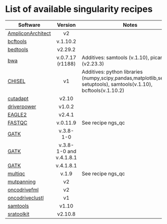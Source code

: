# List of available singularity recipes

| Software                                                                                                          | Version         | Notes |
| ----------------------------------------------------------------------------------------------------------------- |:---------------:| ----- |
[AmpliconArchitect](https://github.com/virajbdeshpande/AmpliconArchitect)                                           | v2              | | 
[bcftools](http://www.htslib.org/)                                                                                  | v.1.10.2        | |
[bedtools](https://github.com/arq5x/bedtools2/)                                                                     | v2.29.2         | |
[bwa](https://github.com/lh3/bwa)                                                                                   | v.0.7.17 (r1188)| Additives: samtools (v.1.10), picard (v2.23.3) |
[CHISEL](https://github.com/raphael-group/chisel )                                                                  | v1              | Additives: python libraries (numpy,scipy,pandas,matplotlib,seaborn, setuptools), samtools(v.1.10), bcftools(v.1.10.2) |
[cutadapt](https://cutadapt.readthedocs.io/en/stable/)                                                              | v2.10           | |
[driverpower](https://driverpower.readthedocs.io/en/latest/)                                                        | v1.0.2          | |
[EAGLE2](https://alkesgroup.broadinstitute.org/Eagle/)                                                              | v2.4.1          | |
[FASTQC](https://www.bioinformatics.babraham.ac.uk/projects/fastqc/)                                                | v.0.11.9        | See recipe ngs_qc |
[GATK](https://storage.googleapis.com/gatk-software/package-archive/gatk/GenomeAnalysisTK-3.8-1-0-gf15c1c3ef.tar.bz2) | v.3.8-1-0     | |
[GATK](https://github.com/broadinstitute/gatk/)                                                                     | v.3.8-1-0 and v.4.1.8.1 | |
[GATK](https://github.com/broadinstitute/gatk/)                                                                     | v.4.1.8.1       | |
[multiqc](https://multiqc.info/)                                                                                    | v.1.9           | See recipe ngs_qc |
[mutpanning](https://github.com/vanallenlab/MutPanningV2)                                                           | v2              | |
[oncodrivefml](https://bitbucket.org/bbglab/oncodrivefml/src/master/)                                               | v2              | |
[oncodriveclustl](https://bitbucket.org/bbglab/oncodriveclustl/src/master/)                                         | v1              | |
[samtools](http://www.htslib.org/)                                                                                  | v1.10           | |
[sratoolkit](https://github.com/ncbi/sra-tools/)                                                                    | v2.10.8         | |
